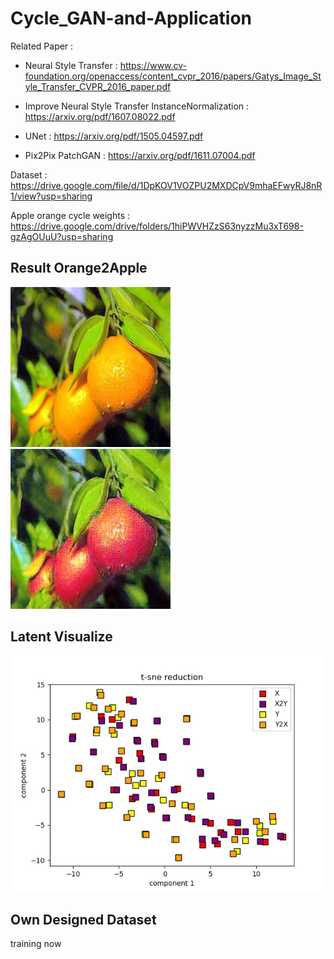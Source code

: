 # Cycle_GAN-and-Application

Related Paper :
  * Neural Style Transfer : https://www.cv-foundation.org/openaccess/content_cvpr_2016/papers/Gatys_Image_Style_Transfer_CVPR_2016_paper.pdf

  * Improve Neural Style Transfer InstanceNormalization : https://arxiv.org/pdf/1607.08022.pdf

  * UNet : https://arxiv.org/pdf/1505.04597.pdf
  
  * Pix2Pix PatchGAN : https://arxiv.org/pdf/1611.07004.pdf


Dataset : https://drive.google.com/file/d/1DpKOV1VOZPU2MXDCpV9mhaEFwyRJ8nR1/view?usp=sharing

Apple orange cycle weights : https://drive.google.com/drive/folders/1hiPWVHZzS63nyzzMu3xT698-gzAgOUuU?usp=sharing


## Result Orange2Apple
![gen](./example/n07749192_460.jpg)
![gen](./example/Y2X_0.jpg)

## Latent Visualize 
![gen](./tsne_result.jpg)


## Own Designed Dataset

training now
